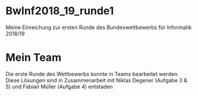 # BwInf2018_19_runde1
Meine Einreichung zur ersten Runde des Bundeswettbewerbs für Informatik 2018/19

# Mein Team
Die erste Runde des Wettbewerbs konnte in Teams bearbeitet werden.
Diese Lösungen sind in Zusammenarbeit mit
 Niklas Degener (Aufgabe 3 & 5)
 und
 Fabian Müller (Aufgabe 4)
entstaden
